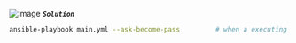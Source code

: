 ![image](https://github.com/januo-org/proof-of-concepts/assets/91359308/c71dabe5-4666-4529-a95f-0d97c8a20d9f)
_**`Solution`**_
```sh
ansible-playbook main.yml --ask-become-pass         # when a executing ansible we should mention --ask-become-pass
```

